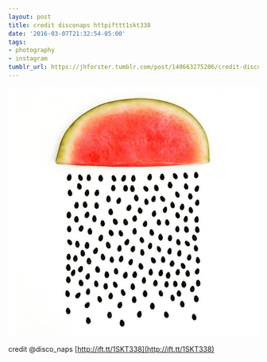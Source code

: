 ```yaml
---
layout: post
title: credit disconaps httpifttt1skt338
date: '2016-03-07T21:32:54-05:00'
tags:
- photography
- instagram
tumblr_url: https://jhforster.tumblr.com/post/140663275206/credit-disconaps-httpifttt1skt338
---
```

 ![](/tumblr_files/tumblr_o2wy8oFTeg1uxadqoo1_1280.jpg)  

credit @disco\_naps [http://ift.tt/1SKT338](http://ift.tt/1SKT338)

